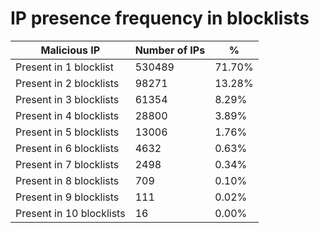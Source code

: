 # IP presence frequency in blocklists
| Malicious IP | Number of IPs | % |
|----|----|----|
| Present in 1 blocklist | 530489 | 71.70% |
| Present in 2 blocklists | 98271 | 13.28% |
| Present in 3 blocklists | 61354 | 8.29% |
| Present in 4 blocklists | 28800 | 3.89% |
| Present in 5 blocklists | 13006 | 1.76% |
| Present in 6 blocklists | 4632 | 0.63% |
| Present in 7 blocklists | 2498 | 0.34% |
| Present in 8 blocklists | 709 | 0.10% |
| Present in 9 blocklists | 111 | 0.02% |
| Present in 10 blocklists | 16 | 0.00% |
